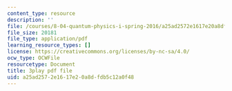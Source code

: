 ```yaml
---
content_type: resource
description: ''
file: /courses/8-04-quantum-physics-i-spring-2016/a25ad2572e1617e20a8dfdb5c12a0f48_xoCHe0mtxu0.pdf
file_size: 20181
file_type: application/pdf
learning_resource_types: []
license: https://creativecommons.org/licenses/by-nc-sa/4.0/
ocw_type: OCWFile
resourcetype: Document
title: 3play pdf file
uid: a25ad257-2e16-17e2-0a8d-fdb5c12a0f48
---
```

